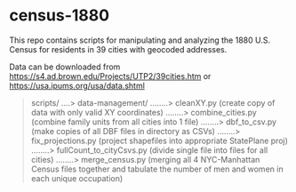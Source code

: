 # census-1880

This repo contains scripts for manipulating and analyzing the 1880 U.S. Census for residents in 39 cities with geocoded addresses.

Data can be downloaded from https://s4.ad.brown.edu/Projects/UTP2/39cities.htm or https://usa.ipums.org/usa/data.shtml

> scripts/
....> data-management/
........> cleanXY.py (create copy of data with only valid XY coordinates)
........> combine_cities.py (combine family units from all cities into 1 file)
........> dbf_to_csv.py (make copies of all DBF files in directory as CSVs)
........> fix_projections.py (project shapefiles into appropriate StatePlane proj)
........> fullCount_to_cityCsvs.py (divide single file into files for all cities)
........> merge_census.py (merging all 4 NYC-Manhattan Census files together and 
tabulate the number of men and women in each unique occupation)

